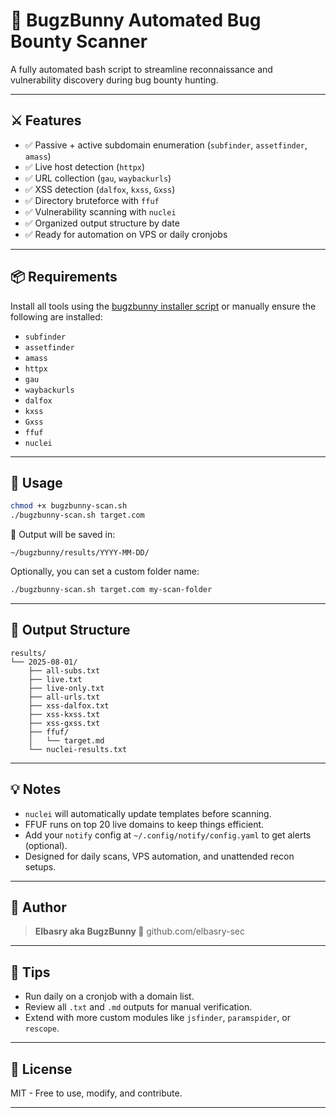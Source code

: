 # 🐰 BugzBunny Automated Bug Bounty Scanner

A fully automated bash script to streamline reconnaissance and vulnerability discovery during bug bounty hunting.

---

## ⚔️ Features

* ✅ Passive + active subdomain enumeration (`subfinder`, `assetfinder`, `amass`)
* ✅ Live host detection (`httpx`)
* ✅ URL collection (`gau`, `waybackurls`)
* ✅ XSS detection (`dalfox`, `kxss`, `Gxss`)
* ✅ Directory bruteforce with `ffuf`
* ✅ Vulnerability scanning with `nuclei`
* ✅ Organized output structure by date
* ✅ Ready for automation on VPS or daily cronjobs

---

## 📦 Requirements

Install all tools using the [bugzbunny installer script](https://github.com/elbasry-sec) or manually ensure the following are installed:

* `subfinder`
* `assetfinder`
* `amass`
* `httpx`
* `gau`
* `waybackurls`
* `dalfox`
* `kxss`
* `Gxss`
* `ffuf`
* `nuclei`

---

## 🚀 Usage

```bash
chmod +x bugzbunny-scan.sh
./bugzbunny-scan.sh target.com
```

📂 Output will be saved in:

```
~/bugzbunny/results/YYYY-MM-DD/
```

Optionally, you can set a custom folder name:

```bash
./bugzbunny-scan.sh target.com my-scan-folder
```

---

## 📁 Output Structure

```
results/
└── 2025-08-01/
    ├── all-subs.txt
    ├── live.txt
    ├── live-only.txt
    ├── all-urls.txt
    ├── xss-dalfox.txt
    ├── xss-kxss.txt
    ├── xss-gxss.txt
    ├── ffuf/
    │   └── target.md
    └── nuclei-results.txt
```

---

## 💡 Notes

* `nuclei` will automatically update templates before scanning.
* FFUF runs on top 20 live domains to keep things efficient.
* Add your `notify` config at `~/.config/notify/config.yaml` to get alerts (optional).
* Designed for daily scans, VPS automation, and unattended recon setups.

---

## 👑 Author

> **Elbasry aka BugzBunny 🐰**
> github.com/elbasry\-sec


---

## 🧠 Tips

* Run daily on a cronjob with a domain list.
* Review all `.txt` and `.md` outputs for manual verification.
* Extend with more custom modules like `jsfinder`, `paramspider`, or `rescope`.

---

## 🔐 License

MIT - Free to use, modify, and contribute.

---
